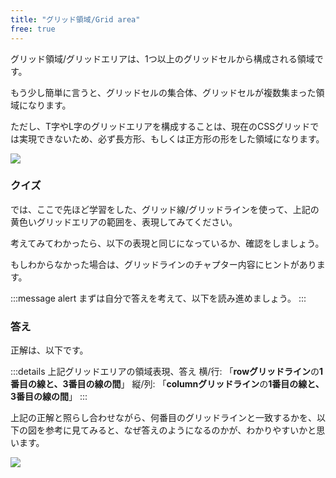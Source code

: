 ```yaml
---
title: "グリッド領域/Grid area"
free: true
---
```


グリッド領域/グリッドエリアは、1つ以上のグリッドセルから構成される領域です。

もう少し簡単に言うと、グリッドセルの集合体、グリッドセルが複数集まった領域になります。

ただし、T字やL字のグリッドエリアを構成することは、現在のCSSグリッドでは実現できないため、必ず長方形、もしくは正方形の形をした領域になります。

![](https://storage.googleapis.com/zenn-user-upload/8rhdctt2bycbojy5mt7ace2ohvfn)

### クイズ

では、ここで先ほど学習をした、グリッド線/グリッドラインを使って、上記の黄色いグリッドエリアの範囲を、表現してみてください。

考えてみてわかったら、以下の表現と同じになっているか、確認をしましょう。

もしわからなかった場合は、グリッドラインのチャプター内容にヒントがあります。

:::message alert
まずは自分で答えを考えて、以下を読み進めましょう。
:::

### 答え

正解は、以下です。

:::details 上記グリッドエリアの領域表現、答え
横/行: 「**rowグリッドライン**の**1番目の線と、3番目の線の間**」
縦/列: 「**columnグリッドライン**の**1番目の線と、3番目の線の間**」
:::

上記の正解と照らし合わせながら、何番目のグリッドラインと一致するかを、以下の図を参考に見てみると、なぜ答えのようになるのかが、わかりやすいかと思います。

![](https://storage.googleapis.com/zenn-user-upload/nbb1ku3e9fntt1vxeojq0zwbhapc)